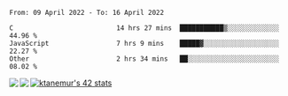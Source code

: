 <!--START_SECTION:waka-->

```text
From: 09 April 2022 - To: 16 April 2022

C                          14 hrs 27 mins  ███████████▒░░░░░░░░░░░░░   44.96 %
JavaScript                 7 hrs 9 mins    █████▓░░░░░░░░░░░░░░░░░░░   22.27 %
Other                      2 hrs 34 mins   ██░░░░░░░░░░░░░░░░░░░░░░░   08.02 %
```

<!--END_SECTION:waka-->
<a href="https://github.com/anuraghazra/github-readme-stats">
  <img align="left" src="https://github-readme-stats.vercel.app/api?username=Tanesan&count_private=true&show_icons=true" />
<img align="left" src="https://github-readme-stats.vercel.app/api/top-langs/?username=Tanesan" />
</a>

[![ktanemur's 42 stats](https://badge42.vercel.app/api/v2/cl1wslf6s002109l771rng2w8/stats?cursusId=21&coalitionId=62)](https://github.com/JaeSeoKim/badge42)
